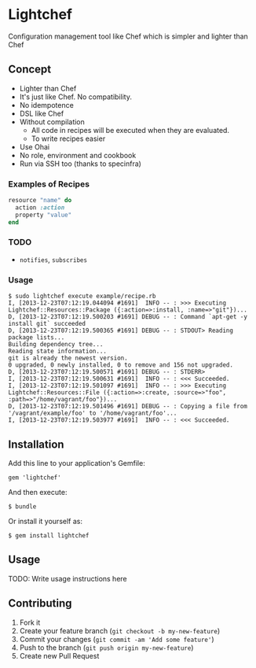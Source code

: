 # Lightchef

Configuration management tool like Chef which is simpler and lighter than Chef

## Concept

* Lighter than Chef
* It's just like Chef. No compatibility.
* No idempotence
* DSL like Chef
* Without compilation
  * All code in recipes will be executed when they are evaluated.
  * To write recipes easier
* Use Ohai
* No role, environment and cookbook
* Run via SSH too (thanks to specinfra)

### Examples of Recipes

```ruby
resource "name" do
  action :action
  property "value"
end
```

### TODO

* `notifies`, `subscribes`

### Usage

```
$ sudo lightchef execute example/recipe.rb
I, [2013-12-23T07:12:19.044094 #1691]  INFO -- : >>> Executing Lightchef::Resources::Package ({:action=>:install, :name=>"git"})...
D, [2013-12-23T07:12:19.500203 #1691] DEBUG -- : Command `apt-get -y install git` succeeded
D, [2013-12-23T07:12:19.500365 #1691] DEBUG -- : STDOUT> Reading package lists...
Building dependency tree...
Reading state information...
git is already the newest version.
0 upgraded, 0 newly installed, 0 to remove and 156 not upgraded.
D, [2013-12-23T07:12:19.500571 #1691] DEBUG -- : STDERR>
I, [2013-12-23T07:12:19.500631 #1691]  INFO -- : <<< Succeeded.
I, [2013-12-23T07:12:19.501097 #1691]  INFO -- : >>> Executing Lightchef::Resources::File ({:action=>:create, :source=>"foo", :path=>"/home/vagrant/foo"})...
D, [2013-12-23T07:12:19.501496 #1691] DEBUG -- : Copying a file from '/vagrant/example/foo' to '/home/vagrant/foo'...
I, [2013-12-23T07:12:19.503977 #1691]  INFO -- : <<< Succeeded.
```

## Installation

Add this line to your application's Gemfile:

    gem 'lightchef'

And then execute:

    $ bundle

Or install it yourself as:

    $ gem install lightchef

## Usage

TODO: Write usage instructions here

## Contributing

1. Fork it
2. Create your feature branch (`git checkout -b my-new-feature`)
3. Commit your changes (`git commit -am 'Add some feature'`)
4. Push to the branch (`git push origin my-new-feature`)
5. Create new Pull Request
